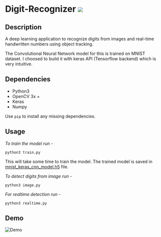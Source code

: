 # Digit-Recognizer [![](https://img.shields.io/github/license/mashape/apistatus.svg)](https://github.com/snaily16/Digit-Recognizer/blob/master/LICENSE)

## Description
A deep learning application to recognize digits from images and real-time handwritten numbers using object tracking.

The Convolutional Neural Network model for this is trained on MNIST dataset. I choosed to build it with keras API (Tensorflow backend) which is very intuitive.

## Dependencies
* Python3
* OpenCV 3x +
* Keras
* Numpy

Use ``` pip ``` to install any missing dependencies.

## Usage
*To train the model run -*

``` 
python3 train.py
```
This will take some time to train the model. The trained model is saved in [mnist_keras_cnn_model.h5](https://github.com/snaily16/Digit-Recognizer/blob/master/mnist_keras_cnn_model.h5) file.

*To detect digits from image run -*

```
python3 image.py
```

*For realtime detection run -*

```
python3 realtime.py
``` 

## Demo
![Demo](https://github.com/snaily16/Digit-Recognizer/blob/master/numbers.gif)
